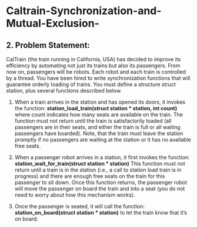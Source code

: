 # Caltrain-Synchronization-and-Mutual-Exclusion-


## 2. Problem Statement:

CalTrain (the train running in California, USA) has decided to improve its efficiency by automating not just its trains but also its passengers. From now on, passengers will be robots. Each robot and each train is controlled by a thread. You have been hired to write synchronization functions that will guarantee orderly loading of trains. You must define a structure struct station, plus several functions described below.

1. When a train arrives in the station and has opened its doors, it invokes the function: **station_load_train(struct station * station, int count)** where count indicates how many seats are available on the train. The function must not return until the train is satisfactorily loaded (all passengers are in their seats, and either the train is full or all waiting passengers have boarded). Note, that the train must leave the station promptly if no passengers are waiting at the station or it has no available free seats.

2. When a passenger robot arrives in a station, it first invokes the function: **station_wait_for_train(struct station * station)** This function must not return until a train is in the station (i.e., a call to station load train is in progress) and there are enough free seats on the train for this passenger to sit down. Once this function returns, the passenger robot will move the passenger on board the train and into a seat (you do not need to worry about how this mechanism works).

3. Once the passenger is seated, it will call the function: **station_on_board(struct station * station)** to let the train know that it’s on board.

